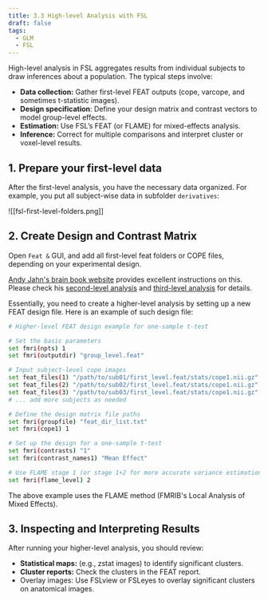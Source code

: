 ```yaml
---
title: 3.3 High-level Analysis with FSL
draft: false
tags:
  - GLM
  - FSL
---
```


High-level analysis in FSL aggregates results from individual subjects to draw inferences about a population. The typical steps involve:

- **Data collection:** Gather first-level FEAT outputs (cope, varcope, and sometimes t-statistic images).
- **Design specification**: Define your design matrix and contrast vectors to model group-level effects.
- **Estimation:** Use FSL’s FEAT (or FLAME) for mixed-effects analysis.
- **Inference:** Correct for multiple comparisons and interpret cluster or voxel-level results.

## 1. Prepare your first-level data

After the first-level analysis, you have the necessary data organized. For example, you put all subject-wise data in subfolder `derivatives`:

![[fsl-first-level-folders.png]]

## 2. Create Design and Contrast Matrix 

Open `Feat &` GUI, and add all first-level feat folders or COPE files, depending on your experimental design. 

[Andy Jahn's brain book website](https://andysbrainbook.readthedocs.io/en/latest/index.html) provides excellent instructions on this. Please check his [second-level analysis](https://andysbrainbook.readthedocs.io/en/latest/fMRI_Short_Course/fMRI_07_2ndLevelAnalysis.html) and [third-level analysis](https://andysbrainbook.readthedocs.io/en/latest/fMRI_Short_Course/fMRI_08_3rdLevelAnalysis.html) for details.

Essentially, you need to create a higher-level analysis by setting up a new FEAT design file. Here is an example of such design file: 

```bash
# Higher-level FEAT design example for one-sample t-test

# Set the basic parameters
set fmri(npts) 1
set fmri(outputdir) "group_level.feat"

# Input subject-level cope images
set feat_files(1) "/path/to/sub01/first_level.feat/stats/cope1.nii.gz"
set feat_files(2) "/path/to/sub02/first_level.feat/stats/cope1.nii.gz"
set feat_files(3) "/path/to/sub03/first_level.feat/stats/cope1.nii.gz"
# ... add more subjects as needed

# Define the design matrix file paths
set fmri(groupfile) "feat_dir_list.txt"
set fmri(cope1) 1

# Set up the design for a one-sample t-test
set fmri(contrasts) "1"
set fmri(contrast_names1) "Mean Effect"

# Use FLAME stage 1 (or stage 1+2 for more accurate variance estimation)
set fmri(flame_level) 2
```

The above example uses the FLAME method (FMRIB's Local Analysis of Mixed Effects). 

## 3. Inspecting and Interpreting Results

After running your higher-level analysis, you should review:

- **Statistical maps:** (e.g., zstat images) to identify significant clusters.
- **Cluster reports:** Check the clusters in the FEAT report.
- Overlay images: Use FSLview or FSLeyes to overlay significant clusters on anatomical images.
